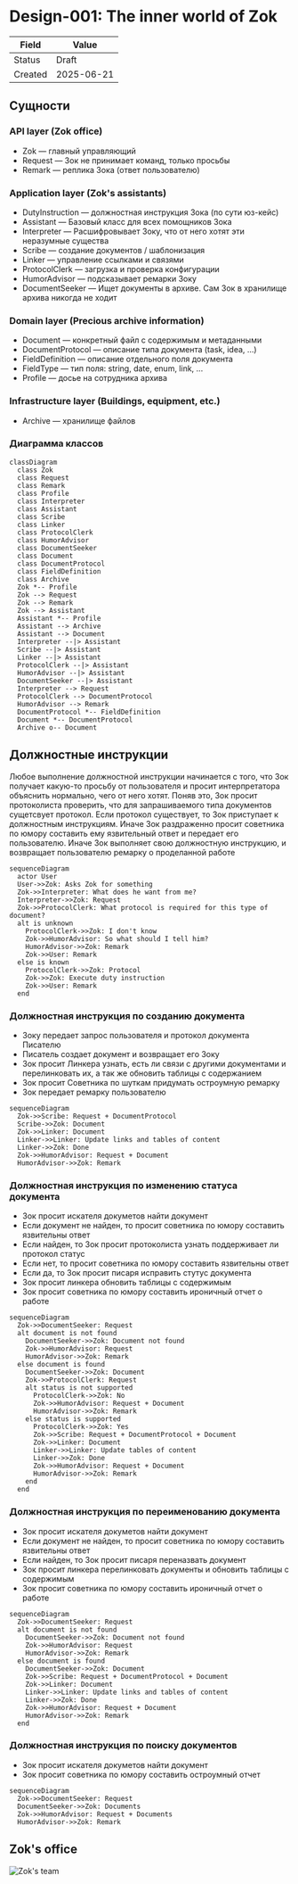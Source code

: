# Design-001: The inner world of Zok

| Field   | Value      |
| ------- | ---------- |
| Status  | Draft      |
| Created | 2025-06-21 |

## Сущности

### API layer (Zok office)

- Zok — главный управляющий
- Request — Зок не принимает команд, только просьбы
- Remark — реплика Зока (ответ пользователю)

### Application layer (Zok's assistants)

- DutyInstruction — должностная инструкция Зока (по сути юз-кейс)
- Assistant — Базовый класс для всех помощников Зока
- Interpreter — Расшифровывает Зоку, что от него хотят эти неразумные существа
- Scribe — создание документов / шаблонизация
- Linker — управление ссылками и связями
- ProtocolClerk — загрузка и проверка конфигурации
- HumorAdvisor — подсказывает ремарки Зоку
- DocumentSeeker — Ищет документы в архиве. Сам Зок в хранилище архива никогда не ходит

### Domain layer (Precious archive information)

- Document — конкретный файл с содержимым и метаданными
- DocumentProtocol — описание типа документа (task, idea, ...)
- FieldDefinition — описание отдельного поля документа
- FieldType — тип поля: string, date, enum, link, ...
- Profile — досье на сотрудника архива

### Infrastructure layer (Buildings, equipment, etc.)

- Archive — хранилище файлов

### Диаграмма классов

```mermaid
classDiagram
  class Zok
  class Request
  class Remark
  class Profile
  class Interpreter
  class Assistant
  class Scribe
  class Linker
  class ProtocolClerk
  class HumorAdvisor
  class DocumentSeeker
  class Document
  class DocumentProtocol
  class FieldDefinition
  class Archive
  Zok *-- Profile
  Zok --> Request
  Zok --> Remark
  Zok --> Assistant
  Assistant *-- Profile
  Assistant --> Archive
  Assistant --> Document
  Interpreter --|> Assistant
  Scribe --|> Assistant
  Linker --|> Assistant
  ProtocolClerk --|> Assistant
  HumorAdvisor --|> Assistant
  DocumentSeeker --|> Assistant
  Interpreter --> Request
  ProtocolClerk --> DocumentProtocol
  HumorAdvisor --> Remark
  DocumentProtocol *-- FieldDefinition
  Document *-- DocumentProtocol
  Archive o-- Document
```

## Должностные инструкции

Любое выполнение должностной инструкции начинается с того, что Зок получает какую-то просьбу от пользователя и просит интерпретатора объяснить нормально, чего от него хотят. Поняв это, Зок просит протоколиста проверить, что для запрашиваемого типа документов сущетсвует протокол. Если протокол существует, то Зок приступает к должностным инструкциям. Иначе Зок раздраженно просит советника по юмору составить ему язвительный ответ и передает его пользователю. Иначе Зок выполняет свою должностную инструкцию, и возвращает пользователю ремарку о проделанной работе

```mermaid
sequenceDiagram
  actor User
  User->>Zok: Asks Zok for something
  Zok->>Interpreter: What does he want from me?
  Interpreter->>Zok: Request
  Zok->>ProtocolClerk: What protocol is required for this type of document?
  alt is unknown
    ProtocolClerk->>Zok: I don't know
    Zok->>HumorAdvisor: So what should I tell him?
    HumorAdvisor->>Zok: Remark
    Zok->>User: Remark
  else is known
    ProtocolClerk->>Zok: Protocol
    Zok->>Zok: Execute duty instruction
    Zok->>User: Remark
  end
```

### Должностная инструкция по созданию документа

- Зоку передает запрос пользователя и протокол документа Писателю
- Писатель создает документ и возвращает его Зоку
- Зок просит Линкера узнать, есть ли связи с другими документами и перелинковать их, а так же обновить таблицы с содержанием
- Зок просит Советника по шуткам придумать остроумную ремарку
- Зок передает ремарку пользователю

```mermaid
sequenceDiagram
  Zok->>Scribe: Request + DocumentProtocol
  Scribe->>Zok: Document
  Zok->>Linker: Document
  Linker->>Linker: Update links and tables of content
  Linker->>Zok: Done
  Zok->>HumorAdvisor: Request + Document
  HumorAdvisor->>Zok: Remark
```

### Должностная инструкция по изменению статуса документа

- Зок просит искателя докуметов найти документ
- Если документ не найден, то просит советника по юмору составить язвительны ответ
- Если найден, то Зок просит протоколиста узнать поддерживает ли протокол статус
- Если нет, то просит советника по юмору составить язвительны ответ
- Если да, то Зок просит писаря исправить стутус документа
- Зок просит линкера обновить таблицы с содержимым
- Зок просит советника по юмору составить ироничный отчет о работе

```mermaid
sequenceDiagram
  Zok->>DocumentSeeker: Request
  alt document is not found
    DocumentSeeker->>Zok: Document not found
    Zok->>HumorAdvisor: Request
    HumorAdvisor->>Zok: Remark
  else document is found
    DocumentSeeker->>Zok: Document
    Zok->>ProtocolClerk: Request
    alt status is not supported
      ProtocolClerk->>Zok: No
      Zok->>HumorAdvisor: Request + Document
      HumorAdvisor->>Zok: Remark
    else status is supported
      ProtocolClerk->>Zok: Yes
      Zok->>Scribe: Request + DocumentProtocol + Document
      Zok->>Linker: Document
      Linker->>Linker: Update tables of content
      Linker->>Zok: Done
      Zok->>HumorAdvisor: Request + Document
      HumorAdvisor->>Zok: Remark
    end
  end
```

### Должностная инструкция по переименованию документа

- Зок просит искателя докуметов найти документ
- Если документ не найден, то просит советника по юмору составить язвительны ответ
- Если найден, то Зок просит писаря переназвать документ
- Зок просит линкера перелинковать документы и обновить таблицы с содержимым
- Зок просит советника по юмору составить ироничный отчет о работе

```mermaid
sequenceDiagram
  Zok->>DocumentSeeker: Request
  alt document is not found
    DocumentSeeker->>Zok: Document not found
    Zok->>HumorAdvisor: Request
    HumorAdvisor->>Zok: Remark
  else document is found
    DocumentSeeker->>Zok: Document
    Zok->>Scribe: Request + DocumentProtocol + Document
    Zok->>Linker: Document
    Linker->>Linker: Update links and tables of content
    Linker->>Zok: Done
    Zok->>HumorAdvisor: Request + Document
    HumorAdvisor->>Zok: Remark
  end
```

### Должностная инструкция по поиску документов

- Зок просит искателя докуметов найти документ
- Зок просит советника по юмору составить остроумный отчет

```mermaid
sequenceDiagram
  Zok->>DocumentSeeker: Request
  DocumentSeeker->>Zok: Documents
  Zok->>HumorAdvisor: Request + Documents
  HumorAdvisor->>Zok: Remark
```

## Zok's office

![Zok's team](../assets/zok-team.jpg "Zok's team")

